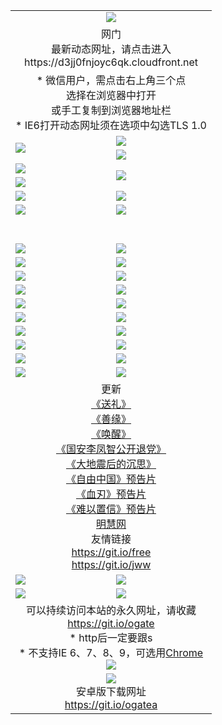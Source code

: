 ﻿<table>
  <tr></tr>
  <tr><td colspan=2 align=center><img src="https://cloud.githubusercontent.com/assets/11880933/13434984/f430fae2-e012-11e5-814f-c2df1e82b247.jpg" /></td></tr>
  <tr><td colspan=2 align=center>网门<br>最新动态网址，请点击进入
<br>https://d3jj0fnjoyc6qk.cloudfront.net
    </td>
  </tr>
  <tr>
    <td colspan=2 align=center>* 微信用户，需点击右上角三个点<br>选择在浏览器中打开<br>或手工复制到浏览器地址栏
    <br>* IE6打开动态网址须在选项中勾选TLS 1.0</td>
  </tr>
  <tr>
    <td rowspan=2><a href="https://d3jj0fnjoyc6qk.cloudfront.net/ogUP.aspx?name=11DKC.mp4&list=11DKC" target="_blank"><img src="https://d3jj0fnjoyc6qk.cloudfront.net/Up/11DKC1.jpg" /></a></td> 
    <td><div><a href="https://d3jj0fnjoyc6qk.cloudfront.net/ogUP.aspx?name=LRWS.mp4&list=LRWS" target="_blank"><img src="https://d3jj0fnjoyc6qk.cloudfront.net/Up/LRWS.jpg" /></a></td>
   </tr>
  <tr>
    <td><a href="https://d3jj0fnjoyc6qk.cloudfront.net/ogNiceVedio.aspx" target="_blank"><img src="https://d3jj0fnjoyc6qk.cloudfront.net/Up/11TGKDY.jpg" /></a></td>
  </tr>
  <tr>
    <td><a href="https://d3jj0fnjoyc6qk.cloudfront.net/ogUP.aspx?name=JQR.mp4&count=2" target="_blank"><img src="https://d3jj0fnjoyc6qk.cloudfront.net/Up/JQR.jpg" /></a></td>   
    <td rowspan=2><a href="https://d3jj0fnjoyc6qk.cloudfront.net/ogUP.aspx?name=JP.mp4&count=9" target="_blank"><img src="https://d3jj0fnjoyc6qk.cloudfront.net/Up/JP.jpg" /></td>
  </tr>
  <tr>
    <td><a href="https://d3jj0fnjoyc6qk.cloudfront.net/ogUP.aspx?name=WH.mp4" target="_blank"><img src="https://d3jj0fnjoyc6qk.cloudfront.net/Up/WH.jpg" /></a></td>
  </tr>
  <tr>
    <td><a href="https://d3jj0fnjoyc6qk.cloudfront.net/ogUP.aspx?name=SSZJ.mp4&list=SSZJ" target="_blank"><img src="https://d3jj0fnjoyc6qk.cloudfront.net/Up/SSZJ.jpg" /></a></td>
    <td><a href="https://d3jj0fnjoyc6qk.cloudfront.net/ogUP.aspx?name=1XQK.mp4&count=13" target="_blank"><img src="https://d3jj0fnjoyc6qk.cloudfront.net/Up/1XQK.jpg" /></a</td>
  </tr>
  <tr>
    <td><a href="https://d3jj0fnjoyc6qk.cloudfront.net/ogUP.aspx?name=ZY.mp4&count=2015|16" target="_blank"><img src="https://d3jj0fnjoyc6qk.cloudfront.net/Up/ZY.jpg" /></a</td>
    <td><a href="https://d3jj0fnjoyc6qk.cloudfront.net/ogUP.aspx?name=XTFY.mp4&count=B|2,A|24" target="_blank"><img src="https://d3jj0fnjoyc6qk.cloudfront.net/Up/XTFY.jpg" /></a></td>
  </tr>
  <tr height="40">
  </tr>
  <tr>
    <td><a href="https://d3jj0fnjoyc6qk.cloudfront.net/ogUP.aspx?name=4EE/QQ.mp4&list=4EEQQ" target="_blank"><img src="https://d3jj0fnjoyc6qk.cloudfront.net/Up/4EE/QQ0.jpg"/></a></td>
    <td><a href="https://d3jj0fnjoyc6qk.cloudfront.net/ogUP.aspx?name=4EE/HQ.mp4&list=4EEHQ" target="_blank"><img src="https://d3jj0fnjoyc6qk.cloudfront.net/Up/4EE/HQ0.jpg"/></a></td>
  </tr>
  <tr>
    <td><a href="https://d3jj0fnjoyc6qk.cloudfront.net/ogUP.aspx?name=4EE/ZG.mp4&list=4EEZG" target="_blank"><img src="https://d3jj0fnjoyc6qk.cloudfront.net/Up/4EE/ZG0.jpg"/></a></td>
    <td><a href="https://d3jj0fnjoyc6qk.cloudfront.net/ogUP.aspx?name=4EE/DJ.mp4&list=4EEDJ" target="_blank"><img src="https://d3jj0fnjoyc6qk.cloudfront.net/Up/4EE/DJ0.jpg"/></a></td>
  </tr>
  <tr>
    <td><a href="https://d3jj0fnjoyc6qk.cloudfront.net/ogUP.aspx?name=4EE/GX.mp4&list=4EEGX" target="_blank"><img src="https://d3jj0fnjoyc6qk.cloudfront.net/Up/4EE/GX0.jpg"/></a></td>
    <td><a href="https://d3jj0fnjoyc6qk.cloudfront.net/ogUP.aspx?name=4EE/HD.mp4&list=4EEHD" target="_blank"><img src="https://d3jj0fnjoyc6qk.cloudfront.net/Up/4EE/HD0.jpg"/></a></td>
  </tr>
  <tr>
    <td><a href="https://d3jj0fnjoyc6qk.cloudfront.net/ogUP.aspx?name=4EE/TX.mp4&list=4EETX" target="_blank"><img src="https://d3jj0fnjoyc6qk.cloudfront.net/Up/4EE/TX0.jpg"/></a></td>
    <td><a href="https://d3jj0fnjoyc6qk.cloudfront.net/ogUP.aspx?name=4EE/WZ.mp4&list=4EEWZ" target="_blank"><img src="https://d3jj0fnjoyc6qk.cloudfront.net/Up/4EE/WZ0.jpg"/></a></td>
  </tr>
  <tr>
    <td><a href="https://d3jj0fnjoyc6qk.cloudfront.net/onUP.aspx?name=https://d1ni6yqhqrtjo7.cloudfront.net/" target="_blank"><img src="https://d3jj0fnjoyc6qk.cloudfront.net/Up/0DTW.jpg"/></a></td>
    <td><a href="https://d3jj0fnjoyc6qk.cloudfront.net/onUP.aspx?name=https://d240ns8up8earz.cloudfront.net/acenter/" target="_blank"><img src="https://d3jj0fnjoyc6qk.cloudfront.net/Up/0TDW.jpg" /></a></td>
  </tr>
  <tr>
    <td><a href="https://d3jj0fnjoyc6qk.cloudfront.net/onUP.aspx?name=https://d4508d6vomz2p.cloudfront.net/gb/nsc413.htm" target="_blank"><img src="https://d3jj0fnjoyc6qk.cloudfront.net/Up/0DJY.jpg" /></a></td>
    <td><a href="https://d3jj0fnjoyc6qk.cloudfront.net/onUP.aspx?name=https://d4apjbhkuxer1.cloudfront.net/xtr/gb/prog204.html" target="_blank"><img src="https://d3jj0fnjoyc6qk.cloudfront.net/Up/0XTR.jpg" /></a></td>
  </tr>
  <tr>
    <td><a href="https://d3jj0fnjoyc6qk.cloudfront.net/onUP.aspx?name=https://d3aj00iefsmfgc.cloudfront.net/" target="_blank"><img src="https://d3jj0fnjoyc6qk.cloudfront.net/Up/0MHW.jpg" /></a></td>
    <td><a href="https://d3jj0fnjoyc6qk.cloudfront.net/onUP.aspx?name=https://d20wz7qt14x5d2.cloudfront.net/" target="_blank"><img src="https://d3jj0fnjoyc6qk.cloudfront.net/Up/0ZJW.jpg" /></a></td>
  </tr>
  <tr>
    <td><a href="https://d3jj0fnjoyc6qk.cloudfront.net/ogUP.aspx?name=0FG.zip" target="_blank"><img src="https://d3jj0fnjoyc6qk.cloudfront.net/Up/0FG.jpg" /></a></td>
    <td><a href="https://d3jj0fnjoyc6qk.cloudfront.net/ogUP.aspx?name=0FGA.apk" target="_blank"><img src="https://d3jj0fnjoyc6qk.cloudfront.net/Up/0FGA.jpg" /></a></td>
  </tr>
  <tr>
    <td><a href="https://d3jj0fnjoyc6qk.cloudfront.net/ogUP.aspx?name=0U.zip" target="_blank"><img src="https://d3jj0fnjoyc6qk.cloudfront.net/Up/0U.jpg" /></a></td>
    <td><a href="https://d3jj0fnjoyc6qk.cloudfront.net/ogUP.aspx?name=0UA.apk" target="_blank"><img src="https://d3jj0fnjoyc6qk.cloudfront.net/Up/0UA.jpg" /></a></td>
  </tr>
  <tr>
    <td><a href="https://d3jj0fnjoyc6qk.cloudfront.net/ogUP.aspx?name=0iPPOTV.zip" target="_blank"><img src="https://d3jj0fnjoyc6qk.cloudfront.net/Up/0iPPOTV.jpg" /></a></td>
    <td><a href="https://d3jj0fnjoyc6qk.cloudfront.net/ogUP.aspx?name=0iNTD.apk" target="_blank"><img src="https://d3jj0fnjoyc6qk.cloudfront.net/Up/0iNTD.jpg" /></a></td>
  </tr>
  <tr>
    <td colspan=2 align=center>更新<br>
      <a href="https://d3jj0fnjoyc6qk.cloudfront.net/ogUP.aspx?name=4ESL.mp4" target="_blank">《送礼》</a><br>
      <a href="https://d3jj0fnjoyc6qk.cloudfront.net/ogUP.aspx?name=4ESY.mp4" target="_blank">《善缘》</a><br>
      <a href="https://d3jj0fnjoyc6qk.cloudfront.net/ogUP.aspx?name=4EHX.mp4" target="_blank">《唤醒》</a><br>
      <a href="https://d3jj0fnjoyc6qk.cloudfront.net/ogUP.aspx?name=4LFZ.mp4" target="_blank">《国安李凤智公开退党》</a><br>
      <a href="https://d3jj0fnjoyc6qk.cloudfront.net/ogUP.aspx?name=4DDZHDCS.mp4" target="_blank">《大地震后的沉思》</a><br>
      <a href="https://d3jj0fnjoyc6qk.cloudfront.net/ogUP.aspx?name=11ZYZG0.mp4" target="_blank">《自由中国》预告片</a><br>
      <a href="https://d3jj0fnjoyc6qk.cloudfront.net/ogUP.aspx?name=11XR.mp4" target="_blank">《血刃》预告片</a><br>
      <a href="https://d3jj0fnjoyc6qk.cloudfront.net/ogUP.aspx?name=11NYZX.mp4&count=2" target="_blank">《难以置信》预告片</a><br>
      <a href="https://d3jj0fnjoyc6qk.cloudfront.net/onUP.aspx?name=https://www.minghui.org/" target="_blank">明慧网</a><br>
      友情链接<br>
      <a href="https://d3jj0fnjoyc6qk.cloudfront.net/onUP.aspx?name=https://git.io/free" target="_blank">https://git.io/free</a><br>
      <a href="https://d3jj0fnjoyc6qk.cloudfront.net/onUP.aspx?name=https://git.io/jww" target="_blank">https://git.io/jww</a></td>
    </td>
  </tr>
  <tr>
    <td><a href="https://d3jj0fnjoyc6qk.cloudfront.net/ogNice.aspx" target="_blank"><img src="https://d3jj0fnjoyc6qk.cloudfront.net/Up/0WCYY.jpg" /></a></td>
    <td><a href="https://d3jj0fnjoyc6qk.cloudfront.net/onCO.aspx?ob=600事物&op=增删改&args=WH1~%23类型6新闻%7c%23类型6评论&mode=" target="_blank"><img src="https://d3jj0fnjoyc6qk.cloudfront.net/Up/0WZTT.jpg" /></a></td> 
  </tr>
  <tr>
    <td><a href="https://d3jj0fnjoyc6qk.cloudfront.net/ogDY.aspx" target="_blank"><img src="https://d3jj0fnjoyc6qk.cloudfront.net/Up/0FK.jpg" /></a></td>
    <td><a href="https://d3jj0fnjoyc6qk.cloudfront.net/ogST.aspx" target="_blank"><img src="https://d3jj0fnjoyc6qk.cloudfront.net/Up/0ST.jpg" /></a></td> 
  </tr>
  <tr>
    <td colspan=2 align=center>可以持续访问本站的永久网址，请收藏<br/><a href="https://git.io/ogate" target="_blank">https://git.io/ogate</a><br/>* http后一定要跟s<br/>* 不支持IE 6、7、8、9，可选用<a href="https://d3jj0fnjoyc6qk.cloudfront.net/ogUP.aspx?name=0ChromePortable.zip">Chrome</a><br/><a href="https://d3jj0fnjoyc6qk.cloudfront.net/Up/0WMGDL2.png" target="_blank"><img src="https://d3jj0fnjoyc6qk.cloudfront.net/Up/0WMGD2.png"/></a></td>
  </tr>
  <tr>
    <td colspan=2 align=center><a href="https://d3jj0fnjoyc6qk.cloudfront.net/ogUP.aspx?name=0oGate.apk" target="_blank"><img src="https://cloud.githubusercontent.com/assets/11880933/13720399/75e143ee-e842-11e5-9f0a-1421f423c80f.jpg" /></a><br>安卓版下载网址<br><a href="https://git.io/ogatea">https://git.io/ogatea</a></td>
  </tr>
  <!--tr>
    <td colspan=2 align=center>可能失效的动态网址
    </td>
  </tr-->
</table>

